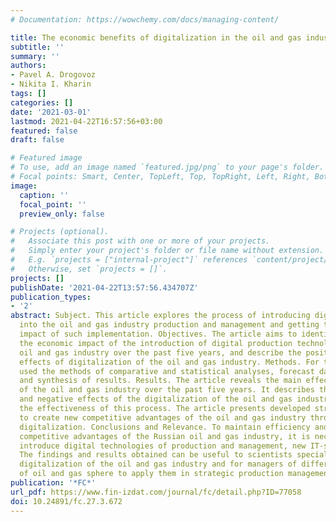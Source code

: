 ```yaml
---
# Documentation: https://wowchemy.com/docs/managing-content/

title: The economic benefits of digitalization in the oil and gas industry
subtitle: ''
summary: ''
authors:
- Pavel A. Drogovoz
- Nikita I. Kharin
tags: []
categories: []
date: '2021-03-01'
lastmod: 2021-04-22T16:57:56+03:00
featured: false
draft: false

# Featured image
# To use, add an image named `featured.jpg/png` to your page's folder.
# Focal points: Smart, Center, TopLeft, Top, TopRight, Left, Right, BottomLeft, Bottom, BottomRight.
image:
  caption: ''
  focal_point: ''
  preview_only: false

# Projects (optional).
#   Associate this post with one or more of your projects.
#   Simply enter your project's folder or file name without extension.
#   E.g. `projects = ["internal-project"]` references `content/project/deep-learning/index.md`.
#   Otherwise, set `projects = []`.
projects: []
publishDate: '2021-04-22T13:57:56.434707Z'
publication_types:
- '2'
abstract: Subject. This article explores the process of introducing digital technologies
  into the oil and gas industry production and management and getting the economic
  impact of such implementation. Objectives. The article aims to identify and assess
  the economic impact of the introduction of digital production technologies in the
  oil and gas industry over the past five years, and describe the positive and negative
  effects of digitalization of the oil and gas industry. Methods. For the study, we
  used the methods of comparative and statistical analyses, forecast data obtaining,
  and synthesis of results. Results. The article reveals the main effects of the digitalization
  of the oil and gas industry over the past five years. It describes the positive
  and negative effects of the digitalization of the oil and gas industry and predicts
  the effectiveness of this process. The article presents developed strategic guidelines
  to create new competitive advantages of the oil and gas industry through the production
  digitalization. Conclusions and Relevance. To maintain efficiency and create additional
  competitive advantages of the Russian oil and gas industry, it is necessary to actively
  introduce digital technologies of production and management, new IT-strategies.
  The findings and results obtained can be useful to scientists specializing in the
  digitalization of the oil and gas industry and for managers of different levels
  of oil and gas sphere to apply them in strategic production management.
publication: '*FC*'
url_pdf: https://www.fin-izdat.com/journal/fc/detail.php?ID=77058
doi: 10.24891/fc.27.3.672
---
```

